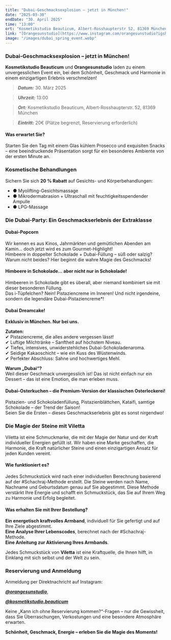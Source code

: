```yaml
---
title: "Dubai-Geschmacksexplosion – jetzt in München!"
date: "2025-03-30"
endDate: "30. April 2025"
time: "13:00"
ort: "Kosmetikstudio Beauticum, Albert-Rosshaupterstr 52, 81369 München"
link: "[Orangesunstudio](https://www.instagram.com/orangesunstudio?igsh=MXZ4bnBnY29qY2cwMg==), [Kosmetikstudio](https://www.instagram.com/kosmetikstudio.beauticum?igsh=MTgzdmF6MWh5dnZocQ==)"
image: "/images/dubai_spring_event.webp"
---
```


### Dubai-Geschmacksexplosion – jetzt in München!

**Kosmetikstudio Beauticum** und **Orangesunstudio** laden zu einem unvergesslichen Event ein, bei dem Schönheit, Geschmack und Harmonie in einem einzigartigen Erlebnis verschmelzen!  


>  ***Datum:*** 30. März 2025

> ***Uhrzeit:*** 13:00  

> ***Ort:*** Kosmetikstudio Beauticum, Albert-Rosshaupterstr. 52, 81369 München  

> ***Eintritt:*** 20€ (Plätze begrenzt, Reservierung erforderlich)

#### **Was erwartet Sie?**

Starten Sie den Tag mit einem Glas kühlem Prosecco und exquisiten Snacks – eine beeindruckende Präsentation sorgt für ein besonderes Ambiente von der ersten Minute an.  

### Kosmetische Behandlungen
Sichern Sie sich **20 % Rabatt** auf Gesichts- und Körperbehandlungen:  
- ● Myolifting-Gesichtsmassage  
- ● Mikrodermabrasion + Ultraschall mit feuchtigkeitsspendender Ampulle 
- ● LPG-Massage  


### Die Dubai-Party: Ein Geschmackserlebnis der Extraklasse

#### **Dubai-Popcorn**
Wir kennen es aus Kinos, Jahrmärkten und gemütlichen Abenden am Kamin... doch jetzt wird es zum Gourmet-Highlight!  
Himbeere in doppelter Schokolade + Dubai-Füllung – süß oder salzig? Warum nicht beides? Hier beginnt die wahre Magie des Geschmacks!  

#### **Himbeere in Schokolade… aber nicht nur in Schokolade!**
Himbeeren in Schokolade gibt es überall, aber niemand kombiniert sie mit dieser besonderen Füllung.  
Das i-Tüpfelchen? Nein! Pistaziencreme im Inneren! Und nicht irgendeine, sondern die legendäre Dubai-Pistaziencreme*!  

#### **Dubai Dreamcake!**
**Exklusiv in München. Nur bei uns.**  

**Zutaten:**  
✔ Pistaziencreme, die alles andere vergessen lässt!  
✔ Luftige Milchtränke – Sanftheit auf höchstem Niveau.  
✔ Tiefes, intensives, unwiderstehliches Dubai-Schokoladenaroma.  
✔ Seidige Kakaoschicht – wie ein Kuss des Wüstenwinds.  
✔ Perfekter Abschluss: Sahne und hochwertiges Mehl.  

**Warum „Dubai“?**  
Weil dieser Geschmack unvergesslich ist! Das ist nicht einfach nur ein Dessert – das ist eine Emotion, die man erleben muss.  

#### **Dubai-Osterkuchen – die Premium-Version der klassischen Osterleckerei!**
Pistazien- und Schokoladenfüllung, Pistazienblättchen, Kataifi, samtige Schokolade – der Trend der Saison!  
Seien Sie die Ersten – dieses Geschmackserlebnis gibt es sonst nirgendwo!  


### Die Magie der Steine mit Viletta

Viletta ist eine Schmuckmarke, die mit der Magie der Natur und der Kraft individueller Energien gefüllt ist. Wir haben eine Marke geschaffen, die Harmonie, die Kraft natürlicher Steine und einen einzigartigen Ansatz für jeden Kunden vereint.  

#### Wie funktioniert es?  
Jedes Schmuckstück wird nach einer individuellen Berechnung basierend auf der #Schachraj-Methode erstellt. Die Steine werden nach Name, Nachname und Geburtsdatum genau auf Sie abgestimmt. Diese Methode verstärkt Ihre Energie und schafft ein Schmuckstück, das Sie auf Ihrem Weg zu Harmonie und Erfolg begleitet.  

#### Was erhalten Sie mit Ihrer Bestellung?  
**Ein energetisch kraftvolles Armband**, individuell für Sie gefertigt und auf Ihre Ziele abgestimmt.  
**Eine Analyse Ihrer Lebenscodes**, berechnet nach der #Schachraj-Methode.  
**Eine Anleitung zur Aktivierung Ihres Armbands**.  

Jedes Schmuckstück von **Viletta** ist eine Kraftquelle, die Ihnen hilft, in Einklang mit sich selbst und der Welt zu sein.  


### **Reservierung und Anmeldung**
Anmeldung per Direktnachricht auf Instagram: 

***[@orangesunstudio](https://www.instagram.com/orangesunstudio?igsh=MXZ4bnBnY29qY2cwMg==)***, 

***[@kosmetikstudio.beauticum](https://www.instagram.com/kosmetikstudio.beauticum?igsh=MTgzdmF6MWh5dnZocQ==)***  

Keine „Kann ich ohne Reservierung kommen?“-Fragen – nur die Gewissheit, dass Sie Überraschungen, Verkostungen und eine besondere Atmosphäre erwarten.  

**Schönheit, Geschmack, Energie – erleben Sie die Magie des Moments!**